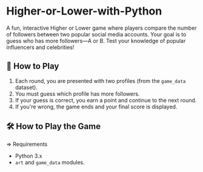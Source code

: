 # Higher-or-Lower-with-Python

A fun, interactive Higher or Lower game where players compare the number of followers between two popular social media accounts. Your goal is to guess who has more followers—A or B. Test your knowledge of popular influencers and celebrities!


## 🚀 How to Play

1. Each round, you are presented with two profiles (from the `game_data` dataset).
2. You must guess which profile has more followers.
3. If your guess is correct, you earn a point and continue to the next round.
4. If you're wrong, the game ends and your final score is displayed.


## 🛠️ How to Play the Game

=> Requirements
- Python 3.x
- `art` and `game_data` modules.


